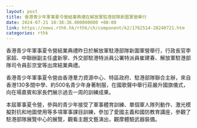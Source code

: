 ```yaml
---
layout: post
title: 香港青少年軍事夏令營結業典禮在解放軍駐港部隊新圍軍營舉行
date: 2024-07-21 10:38:36.000000000 +08:00
link: https://news.rthk.hk/rthk/ch/component/k2/1762514-20240721.htm
categories: rthk
---
```


香港青少年軍事夏令營結業典禮昨日於解放軍駐港部隊新圍軍營舉行，行政長官李家超、中聯辦副主任盧新寧、外交部駐港特派員公署特派員崔建春、解放軍駐港部隊司令員彭京堂等出席結業典禮。

香港青少年軍事夏令營由香港羣力資源中心、特區政府、駐港部隊聯合主辦，來自香港130多間中學、約500名青少年身著制服，在國歌聲中舉行莊嚴升國旗儀式，向在場嘉賓和家長們展示過去一周的訓練成果。
 
本屆軍事夏令營，參與的青少年接受了軍事體育訓練、單個軍人隊列動作、激光模擬對抗和地圖使用等多項軍事課目訓練，參加了愛國主義和國防教育講座，參觀了駐港部隊展覽中心的展覽，觀看主題文藝演出，觀摩體驗武器裝備。
